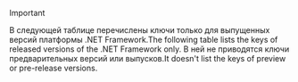 
> [!IMPORTANT]
> <span data-ttu-id="14f03-101">В следующей таблице перечислены ключи только для выпущенных версий платформы .NET Framework.</span><span class="sxs-lookup"><span data-stu-id="14f03-101">The following table lists the keys of released versions of the .NET Framework only.</span></span> <span data-ttu-id="14f03-102">В ней не приводятся ключи предварительных версий или выпусков.</span><span class="sxs-lookup"><span data-stu-id="14f03-102">It doesn't list the keys of preview or pre-release versions.</span></span>
